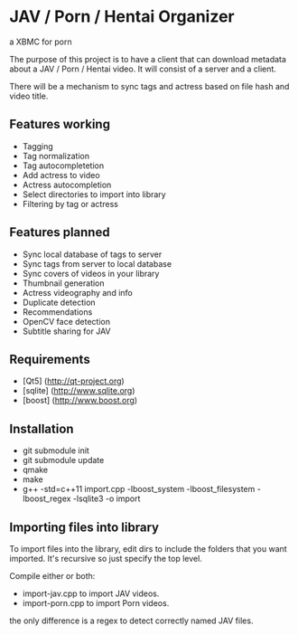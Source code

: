 # JAV / Porn / Hentai Organizer
a XBMC for porn

The purpose of this project is to have a client that can download metadata about a JAV / Porn / Hentai video.  It will consist of a server and a client.

There will be a mechanism to sync tags and actress based on file hash and video title.

## Features working
* Tagging
* Tag normalization
* Tag autocompletetion
* Add actress to video
* Actress autocompletion
* Select directories to import into library
* Filtering by tag or actress

## Features planned
* Sync local database of tags to server
* Sync tags from server to local database
* Sync covers of videos in your library
* Thumbnail generation
* Actress videography and info
* Duplicate detection
* Recommendations
* OpenCV face detection
* Subtitle sharing for JAV

## Requirements
* [Qt5] (http://qt-project.org)
* [sqlite] (http://www.sqlite.org)
* [boost] (http://www.boost.org)

## Installation
* git submodule init
* git submodule update
* qmake
* make
* g++ -std=c++11 import.cpp -lboost_system -lboost_filesystem -lboost_regex -lsqlite3 -o import

## Importing files into library
To import files into the library, edit dirs to include the folders that you want imported.  It's recursive so just specify the top level.

Compile either or both:
* import-jav.cpp to import JAV videos.
* import-porn.cpp to import Porn videos.

the only difference is a regex to detect correctly named JAV files.
